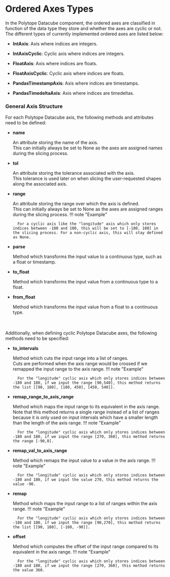 # Ordered Axes Types

In the Polytope Datacube component, the ordered axes are classified in function of the data type they store and whether the axes are cyclic or not. 
The different types of currently implemented ordered axes are listed below:

- **IntAxis**: 
    Axis where indices are integers.

- **IntAxisCyclic**:
    Cyclic axis where indices are integers.

- **FloatAxis**:
    Axis where indices are floats.

- **FloatAxisCyclic**:
    Cyclic axis where indices are floats.

- **PandasTimestampAxis**:
    Axis where indices are timestamps.

- **PandasTimedeltaAxis**:
    Axis where indices are timedeltas.

### General Axis Structure

For each Polytope Datacube axis, the following methods and attributes need to be defined:

- **name**

    An attribute storing the name of the axis.  
    This can initially always be set to None as the axes are assigned names during the slicing process.

- **tol**

    An attribute storing the tolerance associated with the axis.  
    This tolerance is used later on when slicing the user-requested shapes along the associated axis.

- **range**

    An attribute storing the range over which the axis is defined.  
    This can initially always be set to None as the axes are assigned ranges during the slicing process.
    !!! note "Example"

        For a cyclic axis like the "longitude" axis which only stores indices between -180 and 180, this will be set to [-180, 180] in the slicing process. For a non-cyclic axis, this will stay defined as None.

- **parse**

    Method which transforms the input value to a continuous type, such as a float or timestamp.


- **to_float**

    Method which transforms the input value from a continuous type to a float.

- **from_float**

    Method which transforms the input value from a float to a continuous type.

<br>
</br>
Additionally, when defining cyclic Polytope Datacube axes, the following methods need to be specified:

- **to_intervals**

    Method which cuts the input range into a list of ranges.  
    Cuts are performed when the axis range would be crossed if we remapped the input range to the axis range.
    !!! note "Example"

        For the "longitude" cyclic axis which only stores indices between -180 and 180, if we input the range [90,540], this method returns the list [[90, 180], [180, 450], [450, 540]].

- **remap_range_to_axis_range**

    Method which maps the input range to its equivalent in the axis range.  
    Note that this method returns a single range instead of a list of ranges because it is only used on input intervals which have a smaller length than the length of the axis range.
    !!! note "Example"

        For the "longitude" cyclic axis which only stores indices between -180 and 180, if we input the range [270, 360], this method returns the range [-90,0].

- **remap_val_to_axis_range**

    Method which remaps the input value to a value in the axis range. 
    !!! note "Example"

        For the "longitude" cyclic axis which only stores indices between -180 and 180, if we input the value 270, this method returns the value -90.

- **remap**

    Method which maps the input range to a list of ranges within the axis range.
    !!! note "Example"

        For the "longitude" cyclic axis which only stores indices between -180 and 180, if we input the range [90,270], this method returns the list [[90, 180], [-180, -90]].

- **offset**

    Method which computes the offset of the input range compared to its equivalent in the axis range. 
    !!! note "Example"

        For the "longitude" cyclic axis which only stores indices between -180 and 180, if we input the range [270, 360], this method returns the value 360.

